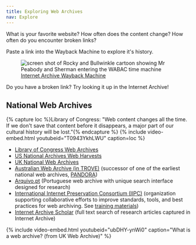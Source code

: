 ```yaml
---
title: Exploring Web Archives
nav: Explore
---
```


What is your favorite website?
How often does the content change? 
How often do you encounter broken links?

Paste a link into the Wayback Machine to explore it's history.

<figure class="figure d-block text-center p-3">
    <img src="https://upload.wikimedia.org/wikipedia/en/3/3f/Waybackmachine3.png" alt="screen shot of Rocky and Bullwinkle cartoon showing Mr Peabody and Sherman entering the WABAC time machine" class="figure-img img-fluid rounded">
    <figcaption class="figure-caption"><a href="https://archive.org/web/" class="btn btn-lg btn-success">Internet Archive Wayback Machine</a></figcaption>
</figure>

Do you have a broken link? Try looking it up in the Internet Archive!

## National Web Archives

{% capture loc %}Library of Congress: "Web content changes all the time. If we don't save that content before it disappears, a major part of our cultural history will be lost."{% endcapture %}
{% include video-embed.html youtubeid="T0943YkhLWU" caption=loc %}

- [Library of Congress Web Archives](https://www.loc.gov/web-archives/collections/)
- [US National Archives Web Harvests](https://www.webharvest.gov/)
- [UK National Web Archives](http://www.nationalarchives.gov.uk/webarchive/)
- [Australian Web Archive (in TROVE)](https://webarchive.nla.gov.au/collection?q=) (successor of one of the earliest national web archives, [PANDORA](http://pandora.nla.gov.au/))
- [Arquivo.pt](https://arquivo.pt/?l=en) (Portuguese web archive with unique search interface designed for research)
- [International Internet Preservation Consortium (IIPC)](https://netpreserve.org/) (organization supporting collaborative efforts to improve standards, tools, and best practices for web archiving. See [training materials](https://netpreserve.org/web-archiving/training-materials/))
- [Internet Archive Scholar](https://scholar.archive.org/) (full text search of research articles captured in Internet Archive)

{% include video-embed.html youtubeid="ubDHY-ynWi0" caption="What is a web archive? (from UK Web Archive)" %}
